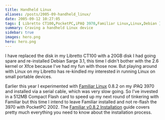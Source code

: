 ```yaml
---
title: Handheld Linux
aliases: /posts/2005-09-handheld_linux/
date: 2005-09-12 10:27:05
tags: [ Libretto CT100,PocketPC,iPAQ 3970,Familiar Linux,Linux,Debian ]
summary: Craving a handheld Linux device
sidebar: true
images: hero.png
hero: hero.png
---
```


I have replaced the disk in my Libretto CT100 with a 20GB disk I had going
spare and re-installed Debian Sarge 3.1, this time I didn't bother with the
2.6 kernel or Xfce because I've had my fun with those now. But playing
around with Linux on my Libretto has re-kindled my interested in running Linux
on small portable devices.

Earlier this year I experimented with [Familiar Linux](http://familiar.handhelds.org/)
0.8.2 on my iPAQ 3970 and installed via a serial cable, which was very slow
going. So I've invested in a 512MB Compact Flash card to speed up my next
round of tinkering with Familiar but this time I intend to leave Familiar
installed and not re-flash the 3970 with PocketPC 2002. The
[Familiar v0.8.2 Installation](http://familiar.handhelds.org/releases/v0.8.2/install/index.html)
guide covers pretty much everything you need to know about the installation
process.
